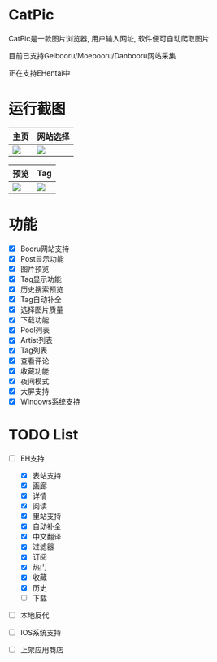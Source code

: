 # CatPic
CatPic是一款图片浏览器, 用户输入网址, 软件便可自动爬取图片

目前已支持Gelbooru/Moebooru/Danbooru网站采集

正在支持EHentai中

# 运行截图

|主页|网站选择|
|--|--|
|![](https://i.loli.net/2021/02/18/TZUVvlkNaFc1mLd.jpg)|![](https://i.loli.net/2021/02/18/jVRTS1yg9lOsI5h.jpg)|


|预览|Tag|
|--|--|
|![](https://i.loli.net/2021/02/18/EwCUdZkAfBDRGTq.jpg)|![](https://i.loli.net/2021/02/18/1rIFKZ4tShdvoYG.jpg)|



# 功能
- [x] Booru网站支持
- [x] Post显示功能
- [x] 图片预览
- [x] Tag显示功能
- [x] 历史搜索预览
- [x] Tag自动补全
- [x] 选择图片质量
- [x] 下载功能
- [x] Pool列表
- [x] Artist列表
- [x] Tag列表
- [x] 查看评论
- [x] 收藏功能
- [x] 夜间模式
- [x] 大屏支持
- [x] Windows系统支持

# TODO List
- [ ] EH支持
  - [x] 表站支持
  - [x] 画廊
  - [x] 详情
  - [x] 阅读
  - [x] 里站支持
  - [x] 自动补全
  - [x] 中文翻译
  - [x] 过滤器
  - [x] 订阅
  - [x] 热门
  - [x] 收藏
  - [x] 历史
  - [ ] 下载
- [ ] 本地反代
- [ ] IOS系统支持
- [ ] 上架应用商店


